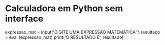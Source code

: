 # Calculadora em Python sem interface

expressao_mat = input('DIGITE UMA EXPRESSAO MATEMÁTICA:')
resultado = eval (expressao_mat)
print('O RESULTADO É', resultado)
